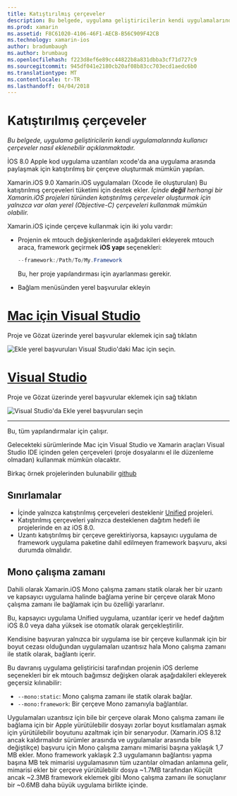 ```yaml
---
title: Katıştırılmış çerçeveler
description: Bu belgede, uygulama geliştiricilerin kendi uygulamalarında kullanıcı çerçeveler nasıl eklenebilir açıklanmaktadır.
ms.prod: xamarin
ms.assetid: F8C61020-4106-46F1-AECB-B56C909F42CB
ms.technology: xamarin-ios
author: bradumbaugh
ms.author: brumbaug
ms.openlocfilehash: f223d8ef6e89cc44822b8a831dbba3cf71d727c9
ms.sourcegitcommit: 945df041e2180cb20af08b83cc703ecd1aedc6b0
ms.translationtype: MT
ms.contentlocale: tr-TR
ms.lasthandoff: 04/04/2018
---
```

# <a name="embedded-frameworks"></a>Katıştırılmış çerçeveler

_Bu belgede, uygulama geliştiricilerin kendi uygulamalarında kullanıcı çerçeveler nasıl eklenebilir açıklanmaktadır._

İOS 8.0 Apple kod uygulama uzantıları xcode'da ana uygulama arasında paylaşmak için katıştırılmış bir çerçeve oluşturmak mümkün yapılan.

Xamarin.iOS 9.0 Xamarin.iOS uygulamaları (Xcode ile oluşturulan) Bu katıştırılmış çerçeveleri tüketimi için destek ekler. *İçinde **değil** herhangi bir Xamarin.iOS projeleri türünden katıştırılmış çerçeveler oluşturmak için yalnızca var olan yerel (Objective-C) çerçeveleri kullanmak mümkün olabilir.*

Xamarin.iOS içinde çerçeve kullanmak için iki yolu vardır:

- Projenin ek mtouch değişkenlerinde aşağıdakileri ekleyerek mtouch araca, framework geçirmek **iOS yapı** seçenekleri:

  ```csharp
  --framework:/Path/To/My.Framework
  ```

  Bu, her proje yapılandırması için ayarlanması gerekir.

- Bağlam menüsünden yerel başvurular ekleyin

# <a name="visual-studio-for-mactabvsmac"></a>[Mac için Visual Studio](#tab/vsmac)

Proje ve Gözat üzerinde yerel başvurular eklemek için sağ tıklatın

![](embedded-frameworks-images/xam-native-refs.png "Ekle yerel başvuruları Visual Studio'daki Mac için seçin.")

# <a name="visual-studiotabvswin"></a>[Visual Studio](#tab/vswin)

Proje ve Gözat üzerinde yerel başvurular eklemek için sağ tıklatın

![](embedded-frameworks-images/vs-native-refs.png "Visual Studio'da Ekle yerel başvuruları seçin")

-----

  Bu, tüm yapılandırmalar için çalışır.

Gelecekteki sürümlerinde Mac için Visual Studio ve Xamarin araçları Visual Studio IDE içinden gelen çerçeveleri (proje dosyalarını el ile düzenleme olmadan) kullanmak mümkün olacaktır.

Birkaç örnek projelerinden bulunabilir [github](https://github.com/rolfbjarne/embedded-frameworks)

## <a name="limitations"></a>Sınırlamalar

- İçinde yalnızca katıştırılmış çerçeveleri desteklenir [Unified](~/cross-platform/macios/unified/index.md) projeleri.
- Katıştırılmış çerçeveleri yalnızca desteklenen dağıtım hedefi ile projelerinde en az iOS 8.0.
- Uzantı katıştırılmış bir çerçeve gerektiriyorsa, kapsayıcı uygulama de framework uygulama paketine dahil edilmeyen framework başvuru, aksi durumda olmalıdır.

## <a name="the-mono-runtime"></a>Mono çalışma zamanı

Dahili olarak Xamarin.iOS Mono çalışma zamanı statik olarak her bir uzantı ve kapsayıcı uygulama halinde bağlama yerine bir çerçeve olarak Mono çalışma zamanı ile bağlamak için bu özelliği yararlanır.

Bu, kapsayıcı uygulama Unified uygulama, uzantılar içerir ve hedef dağıtım iOS 8.0 veya daha yüksek ise otomatik olarak gerçekleştirilir.

Kendisine başvuran yalnızca bir uygulama ise bir çerçeve kullanmak için bir boyut cezası olduğundan uygulamaları uzantısız hala Mono çalışma zamanı ile statik olarak, bağlantı içerir.

Bu davranış uygulama geliştiricisi tarafından projenin iOS derleme seçenekleri bir ek mtouch bağımsız değişken olarak aşağıdakileri ekleyerek geçersiz kılınabilir:

- `--mono:static`: Mono çalışma zamanı ile statik olarak bağlar.
- `--mono:framework`: Bir çerçeve Mono zamanıyla bağlantılar.

Uygulamaları uzantısız için bile bir çerçeve olarak Mono çalışma zamanı ile bağlama için bir Apple yürütülebilir dosyayı zorlar boyut kısıtlamaları aşmak için yürütülebilir boyutunu azaltmak için bir senaryodur. (Xamarin.iOS 8.12 ancak kaldırmalıdır sürümler arasında ve uygulamalar arasında bile değiştikçe) başvuru için Mono çalışma zamanı mimarisi başına yaklaşık 1,7 MB ekler. Mono framework yaklaşık 2.3 uygulamanın bağlantısı yapma başına MB tek mimarisi uygulamasının tüm uzantılar olmadan anlamına gelir, mimarisi ekler bir çerçeve yürütülebilir dosya ~1.7MB tarafından Küçült ancak ~2.3MB framework eklemek gibi Mono çalışma zamanı ile sonuçlanır bir ~0.6MB daha büyük uygulama birlikte içinde.

